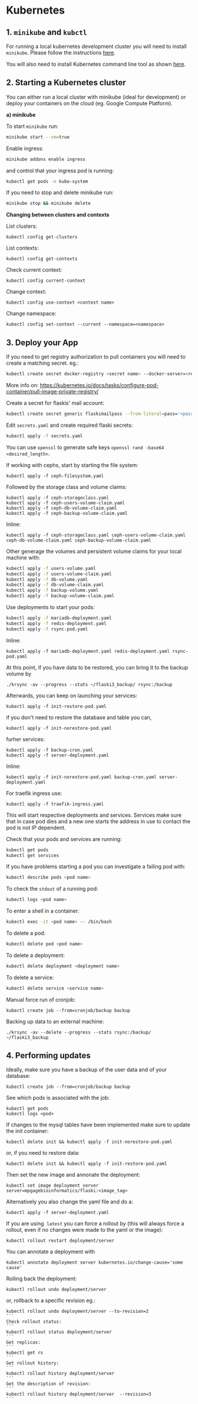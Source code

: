 # Kubernetes

## 1. `minikube` and `kubctl`

For running a local kubernetes development cluster you will need to install `minikube`. Please follow the instructions [here](https://kubernetes.io/docs/tasks/tools/install-minikube/).

You will also need to install Kubernetes command line tool as shown [here](https://kubernetes.io/docs/tasks/tools/install-kubectl/).

## 2. Starting a Kubernetes cluster

You can either run a local cluster with minikube (ideal for development) or deploy your containers on the cloud (eg. Google Compute Platform).

**a) minikube**

To start `minikube` run:
```bash
minikube start --vm=true
```
Enable ingress:
```bash
minikube addons enable ingress
```
and control that your ingress pod is running:
```bash
kubectl get pods -n kube-system
```
If you need to stop and delete minikube run:
```bash
minikube stop && minikube delete
```

**Changing between clusters and contexts**

List clusters:
```
kubectl config get-clusters
```

List contexts:
```
kubectl config get-contexts
```

Check current context:
```
kubectl config current-context
```

Change context:
```
kubectl config use-context <context name>
```

Change namespace:
```
kubectl config set-context --current --namespace=<namespace>
```

## 3. Deploy your App

If you need to get registry authorization to pull containers you will need to create a matching secret. eg.:
```bash
kubectl create secret docker-registry <secret name> --docker-server=<registry address> --docker-username=<registry user name> --docker-password=<registry password> --docker-email=<your associated email>
```
More info on: https://kubernetes.io/docs/tasks/configure-pod-container/pull-image-private-registry/

Create a secret for flaskis' mail account:
```bash
kubectl create secret generic flaskimailpass --from-literal=pass='<password>'
```
Edit `secrets.yaml` and create required flaski secrets:
```bash
kubectl apply -f secrets.yaml
```
You can use `openssl` to generate safe keys `openssl rand -base64 <desired_length>`.

If working with cephs, start by starting the file system:
```
kubectl apply -f ceph-filesystem.yaml
```
Followed by the storage class and volume claims:
```
kubectl apply -f ceph-storageclass.yaml
kubectl apply -f ceph-users-volume-claim.yaml
kubectl apply -f ceph-db-volume-claim.yaml
kubectl apply -f ceph-backup-volume-claim.yaml
```
Inline:
```
kubectl apply -f ceph-storageclass.yaml ceph-users-volume-claim.yaml ceph-db-volume-claim.yaml ceph-backup-volume-claim.yaml
```

Other generage the volumes and persistent volume claims for your local machine with:
```bash
kubectl apply -f users-volume.yaml
kubectl apply -f users-volume-claim.yaml
kubectl apply -f db-volume.yaml
kubectl apply -f db-volume-claim.yaml
kubectl apply -f backup-volume.yaml
kubectl apply -f backup-volume-claim.yaml
```
Use deployments to start your pods:
```bash
kubectl apply -f mariadb-deployment.yaml
kubectl apply -f redis-deployment.yaml
kubectl apply -f rsync-pod.yaml
```
Inline:
```
kubectl apply -f mariadb-deployment.yaml redis-deployment.yaml rsync-pod.yaml
```
At this point, if you have data to be restored, you can bring it
to the backup volume by 
```
./krsync -av --progress --stats ~/flaski3_backup/ rsync:/backup
```
Afterwards, you can keep on launching your services:
```
kubectl apply -f init-restore-pod.yaml
```
if you don't need to restore the database and table you can,
```
kubectl apply -f init-norestore-pod.yaml
```
furher services:
```
kubectl apply -f backup-cron.yaml
kubectl apply -f server-deployment.yaml
```
Inline:
```
kubectl apply -f init-norestore-pod.yaml backup-cron.yaml server-deployment.yaml
```
For traefik ingress use:
```
kubectl apply -f traefik-ingress.yaml
```

This will start respective deployments and services. Services make sure that in case pod dies and a new one starts the address in use to contact the pod is not IP dependent.

Check that your pods and services are running:
```bash
kubectl get pods
kubectl get services
```
If you have problems starting a pod you can investigate a failing pod with:
```bash
kubectl describe pods <pod name>
```
To check the `stdout` of a running pod:
```bash
kubectl logs <pod name>
```
To enter a shell in a container:
```bash
kubectl exec -it <pod name> -- /bin/bash
```
To delete a pod:
```bash
kubectl delete pod <pod name>
```
To delete a deployment:
```bash
kubectl delete deployment <deployment name>
```
To delete a service:
```bash
kubectl delete service <service name>
```
Manual force run of cronjob:
```
kubectl create job --from=cronjob/backup backup
```
Backing up data to an external machine:
```
./krsync -av --delete --progress --stats rsync:/backup/ ~/flaski3_backup
```

## 4. Performing updates

Ideally, make sure you have a backup of the user data and of your database:
```
kubectl create job --from=cronjob/backup backup
```
See which pods is associated with the job:
```
kubectl get pods
kubectl logs <pod>
```
If changes to the mysql tables have been implemented make sure to update the init container:
```
kubectl delete init && kubectl apply -f init-norestore-pod.yaml
```
or, if you need to restore data:
```
kubectl delete init && kubectl apply -f init-restore-pod.yaml
```
Then set the new image and annonate the deployment:
```
kubectl set image deployment server server=mpgagebioinformatics/flaski:<image_tag> 
```
Alternatively you also change the yaml file and do a:
```
kubectl apply -f server-deployment.yaml
```
If you are using <image tag> `latest` you can force a rollout by 
(this will always force a rollout, even if no changes were made to the yaml or the image):
```
kubectl rollout restart deployment/server
```
You can annotate a deployment with
```
kubectl annotate deployment server kubernetes.io/change-cause='some cause'
```
Rolling back the deployment:
```
kubectl rollout undo deployment/server
```
or, rollback to a specific revision eg.:
````
kubectl rollout undo deployment/server --to-revision=2
```
Check rollout status:
```
kubectl rollout status deployment/server
```
Get replicas:
```
kubectl get rs
```
Get rollout history:
```
kubectl rollout history deployment/server
```
Get the description of revision:
```
kubectl rollout history deployment/server  --revision=3
```

